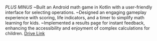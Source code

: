 *PLUS MINUS*
~Built an Android math game in Kotlin with a user-friendly interface for selecting operations.
~Designed an engaging gameplay experience with scoring, life indicators, and a timer to simplify math learning for kids.
~Implemented a results page for instant feedback, enhancing the accessibility and enjoyment of complex calculations for children.
[Drive Link](https://drive.google.com/file/d/1ZYpbZ9YU2FdqExoWkglUtFnsNe4Ahq9V/view?usp=drive_link) 

